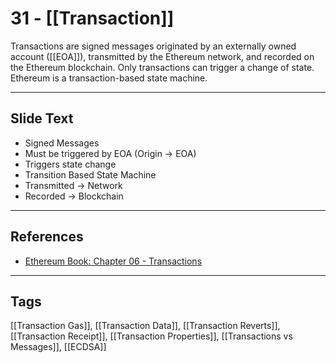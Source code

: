 # 31 - [[Transaction]]

Transactions are signed messages originated by an externally owned account ([[EOA]]), transmitted by the Ethereum network, and recorded on the Ethereum blockchain. Only transactions can trigger a change of state. Ethereum is a transaction-based state machine.

___
## Slide Text
- Signed Messages
- Must be triggered by EOA (Origin -> EOA)
- Triggers state change
- Transition Based State Machine
- Transmitted -> Network
- Recorded -> Blockchain
___
## References 
- [Ethereum Book: Chapter 06 - Transactions](https://github.com/ethereumbook/ethereumbook/blob/develop/06transactions.asciidoc)
___
## Tags
[[Transaction Gas]], [[Transaction Data]], [[Transaction Reverts]],[[Transaction Receipt]], [[Transaction Properties]], [[Transactions vs Messages]], [[ECDSA]]
